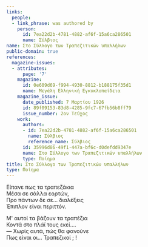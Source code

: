 ```yaml
---
links:
  people:
  - link_phrase: was authored by
    person:
      id: 7ea22d2b-4781-4882-af6f-15a6ca286501
      name: Σύλβιος
name: Στο Σύλλογο των Τραπεζιτικών υπαλλήλων
public-domain: true
references:
  magazine-issues:
  - attributes:
      page: '7'
    magazine:
      id: 0e609d69-f994-4930-8812-b188175f35d1
      name: Μεγάλη Ελληνική Εγκυκλοπαίδεια
    magazine_issue:
      date_published: 7 Μαρτίου 1926
      id: 89f09153-83d8-4285-9fc7-67fb56b8ff79
      issue_number: 2ον Τεύχος
    work:
      authors:
      - id: 7ea22d2b-4781-4882-af6f-15a6ca286501
        name: Σύλβιος
        reference_name: Σύλβιος
      id: 35996d86-49f1-447a-bf6c-d0defdd9347e
      name: Στο Σύλλογο των Τραπεζιτικών υπαλλήλων
      type: Ποίημα
title: Στο Σύλλογο των Τραπεζιτικών υπαλλήλων
type: Ποίημα
---
```


<main class="content" itemprop="text">
<p>Είπανε πως τα τραπεζάκια<br>
Μέσα σε σάλλα εορτών,<br>
Προ πάντων δε σε... διαλέξεις<br>
Έπιπλον είναι περιττόν.<br></p>

<p>Μ' αυτοί τα βάζουν τα τραπέζια<br>
Κοντά στο πλάϊ τους εκεί....<br>
&mdash; Χωρίς αυτά, πώς θα φανούνε<br>
Πως είναι οι... Τραπεζικοί ; !<br></p>
</main>

